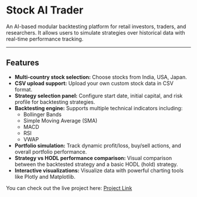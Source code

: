 # Stock AI Trader

An AI-based modular backtesting platform for retail investors, traders, and researchers. It allows users to simulate strategies over historical data  with real-time performance tracking.

---

## Features

- **Multi-country stock selection:** Choose stocks from India, USA, Japan.
- **CSV upload support:** Upload your own custom stock data in CSV format.
- **Strategy selection panel:** Configure start date, initial capital, and risk profile for backtesting strategies.
- **Backtesting engine:** Supports multiple technical indicators including:
  - Bollinger Bands
  - Simple Moving Average (SMA)
  - MACD
  - RSI
  - VWAP
- **Portfolio simulation:** Track dynamic profit/loss, buy/sell actions, and overall portfolio performance.
- **Strategy vs HODL performance comparison:** Visual comparison between the backtested strategy and a basic HODL (hold) strategy.
- **Interactive visualizations:** Visualize data with powerful charting tools like Plotly and Matplotlib.


You can check out the live project here: [Project Link](https://stock-ai-trader-by-gkc.streamlit.app/)


